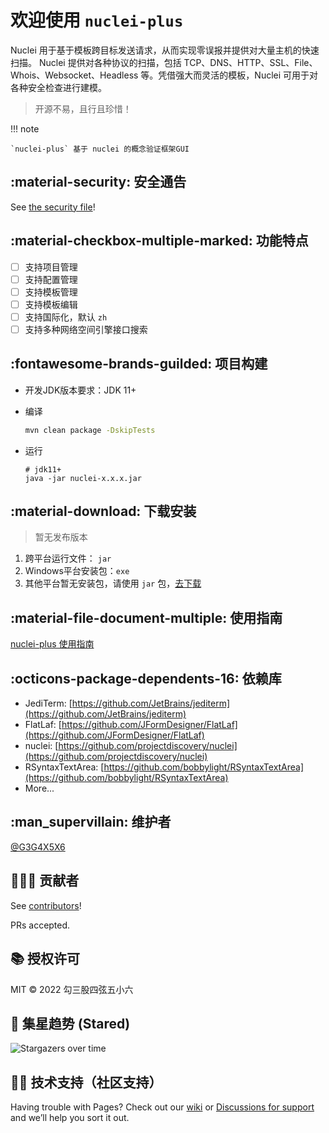 # 欢迎使用 `nuclei-plus`

Nuclei 用于基于模板跨目标发送请求，从而实现零误报并提供对大量主机的快速扫描。 Nuclei 提供对各种协议的扫描，包括 TCP、DNS、HTTP、SSL、File、Whois、Websocket、Headless 等。凭借强大而灵活的模板，Nuclei 可用于对各种安全检查进行建模。

> 开源不易，且行且珍惜！



!!! note

    `nuclei-plus` 基于 nuclei 的概念验证框架GUI



## :material-security: 安全通告

See [the security file](https://github.com/Yong-An-Dang/nuclei-plus/security/policy)!

## :material-checkbox-multiple-marked: 功能特点

- [ ] 支持项目管理
- [ ] 支持配置管理
- [ ] 支持模板管理
- [ ] 支持模板编辑
- [ ] 支持国际化，默认 `zh`
- [ ] 支持多种网络空间引擎接口搜索

## :fontawesome-brands-guilded: 项目构建

- 开发JDK版本要求：JDK 11+

- 编译

  ```bash
  mvn clean package -DskipTests
  ```
  
- 运行

  ```shell
  # jdk11+
  java -jar nuclei-x.x.x.jar
  ```


## :material-download: 下载安装

> 暂无发布版本

1. 跨平台运行文件： `jar`
1. Windows平台安装包：`exe`
1. 其他平台暂无安装包，请使用 `jar` 包，[去下载](https://github.com/Yong-An-Dang/nuclei-plus)



## :material-file-document-multiple: 使用指南

[nuclei-plus 使用指南](guide/index.md)



## :octicons-package-dependents-16: 依赖库

- JediTerm: [https://github.com/JetBrains/jediterm](https://github.com/JetBrains/jediterm)
- FlatLaf: [https://github.com/JFormDesigner/FlatLaf](https://github.com/JFormDesigner/FlatLaf)
- nuclei: [https://github.com/projectdiscovery/nuclei](https://github.com/projectdiscovery/nuclei)
- RSyntaxTextArea: [https://github.com/bobbylight/RSyntaxTextArea](https://github.com/bobbylight/RSyntaxTextArea)
- More...



## :man_supervillain: 维护者

[@G3G4X5X6](https://github.com/G3G4X5X6)



## :people_holding_hands: 贡献者

See [contributors](https://github.com/Yong-An-Dang/nuclei-plus/graphs/contributors)!

PRs accepted.



## :books: 授权许可

MIT © 2022 勾三股四弦五小六



## :star_struck: 集星趋势 (Stared)

![Stargazers over time](https://starchart.cc/Yong-An-Dang/nuclei-plus.svg)



## :technologist: 技术支持（社区支持）

Having trouble with Pages? Check out our [wiki](https://github.com/Yong-An-Dang/nuclei-plus/wiki) or [Discussions for support](https://github.com/Yong-An-Dang/nuclei-plus/discussions) and we’ll help you sort it out.







